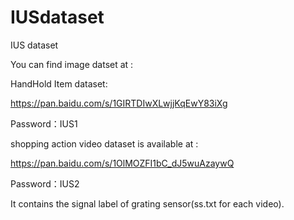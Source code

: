 # IUSdataset
IUS dataset

You can find image datset at :

HandHold Item dataset: 

https://pan.baidu.com/s/1GIRTDIwXLwjjKqEwY83iXg 

Password：IUS1

shopping action video dataset is available at :

https://pan.baidu.com/s/1OlMOZFI1bC_dJ5wuAzaywQ 

Password：IUS2 

It contains the signal label of grating sensor(ss.txt for each video).
